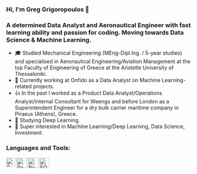 ### Hi, I'm Greg Grigoropoulos 👋

### A determined Data Analyst and Aeronautical Engineer with fast learning ability and passion for coding. Moving towards Data Science & Machine Learning. 
- :mortar_board: Studied Mechanical Engineering (MEng-Dipl.Ing. / 5-year studies) and specialised in Aeronautical Engineering/Aviation Management at the top Faculty of Engineering of Greece at the Aristotle University of Thessaloniki.
-  🔭 Currently working at Onfido as a Data Analyst on Machine Learning-related projects.
- :+1: In the past I worked as a Product Data Analyst/Operations Analyst/Internal Consultant for Weengs and before London as a Superintendent Engineer for a dry bulk carrier maritime company in Piraeus (Athens), Greece.
- 🌱 Studying Deep Learning.
- 🔬 Super interested in Machine Learning/Deep Learning, Data Science, Investment.

### Languages and Tools:
[<img align="left" alt="Python" height="25px" src="https://upload.wikimedia.org/wikipedia/commons/c/c3/Python-logo-notext.svg" />][python]
[<img align="left" alt="Pandas" height="28px" src="https://i.redd.it/c6h7rok9c2v31.jpg"/>][pandas]
[<img align="left" alt="NumPy" height="28px" src="https://upload.wikimedia.org/wikipedia/commons/3/31/NumPy_logo_2020.svg"/>][numpy]
[<img align="left" alt="SQL" height="28px" src="https://imgur.com/prNi0Fu.png"/>][mysql]
<!--
[<img align="left" alt="tf" height="25px" src="https://upload.wikimedia.org/wikipedia/commons/2/2d/Tensorflow_logo.svg" />][tensorflow]
[<img align="left" alt="pt" height="25px" src="https://imgur.com/iVhVfZq.png" />][pytorch]
[<img align="left" alt="sklearn" height="25px" src="https://upload.wikimedia.org/wikipedia/commons/thumb/0/05/Scikit_learn_logo_small.svg/1024px-Scikit_learn_logo_small.svg.png"/>][sklearn]
-->

[python]: https://www.python.org/
[numpy]: https://numpy.org/
[mysql]: https://www.mysql.com/
[pandas]: https://pandas.pydata.org/
<!--
[tensorflow]: https://www.tensorflow.org/
[pytorch]: https://pytorch.org/
[sklearn]: https://scikit-learn.org/
-->
<!--
**GregGrigorop/GregGrigorop** is a ✨ _special_ ✨ repository because its `README.md` (this file) appears on your GitHub profile.

Here are some ideas to get you started:

- 🔭 I’m currently working on ...
- 🌱 I’m currently learning ...
- 👯 I’m looking to collaborate on ...
- 🤔 I’m looking for help with ...
- 💬 Ask me about ...
- 📫 How to reach me: ...
- 😄 Pronouns: ...
- ⚡ Fun fact: ...
-->
